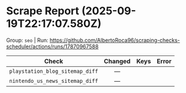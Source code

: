 # Scrape Report (2025-09-19T22:17:07.580Z)

Group: `seo`  |  Run: https://github.com/AlbertoRoca96/scraping-checks-scheduler/actions/runs/17870967588

| Check | Changed | Keys | Error |
|---|:---:|:--|:--|
| `playstation_blog_sitemap_diff` | — |  |  |
| `nintendo_us_news_sitemap_diff` | — |  |  |
